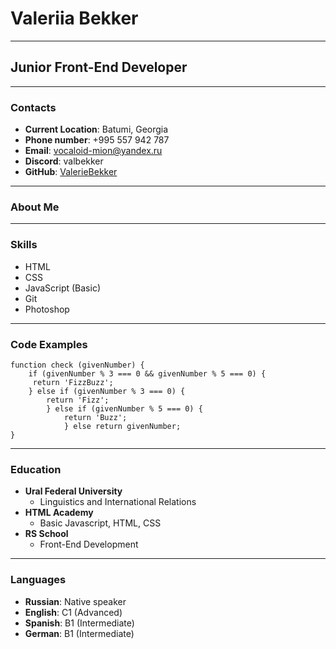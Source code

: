 # Valeriia Bekker
****
## Junior Front-End Developer
****
### Contacts
* **Current Location**: Batumi, Georgia
* **Phone number**: +995 557 942 787
* **Email**: vocaloid-mion@yandex.ru
* **Discord**: valbekker
* **GitHub**: [ValerieBekker](https://github.com/ValerieBekker)
****
### About Me

****
### Skills
* HTML
* CSS
* JavaScript (Basic)
* Git
* Photoshop
****
### Code Examples
```
function check (givenNumber) {
    if (givenNumber % 3 === 0 && givenNumber % 5 === 0) {
     return 'FizzBuzz';
    } else if (givenNumber % 3 === 0) {
        return 'Fizz';
        } else if (givenNumber % 5 === 0) {
            return 'Buzz';
            } else return givenNumber;
}
```
****
### Education
* **Ural Federal University** 
    + Linguistics and International Relations
* **HTML Academy**
    + Basic Javascript, HTML, CSS
* **RS School**
    + Front-End Development
****
### Languages
* **Russian**: Native speaker
* **English**: C1 (Advanced)
* **Spanish**: B1 (Intermediate)
* **German**: B1 (Intermediate)